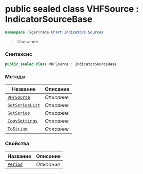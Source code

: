 
# public sealed class VHFSource : IndicatorSourceBase
```csharp
namespace TigerTrade.Chart.Indicators.Sources
```



> Описание

### Синтаксис
```csharp
public sealed class VHFSource : IndicatorSourceBase
```


### Методы
| Название | Описание |
| --- | --- |
| [`VHFSource`](./VHFSource.cs/Методы/VHFSource.md) | *Описание* |
| [`GetSeriesList`](./VHFSource.cs/Методы/GetSeriesList.md) | *Описание* |
| [`GetSeries`](./VHFSource.cs/Методы/GetSeries.md) | *Описание* |
| [`CopySettings`](./VHFSource.cs/Методы/CopySettings.md) | *Описание* |
| [`ToString`](./VHFSource.cs/Методы/ToString.md) | *Описание* |

### Свойства
| Название | Описание |
| --- | --- |
| [`Period`](./VHFSource.cs/Свойства/Period.md) | *Описание* |




